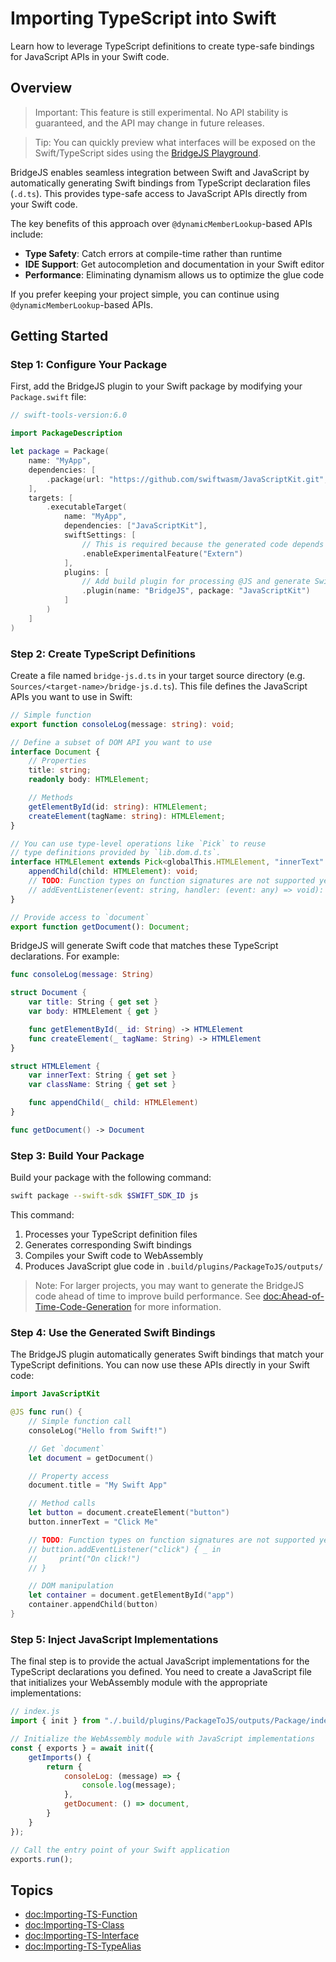 # Importing TypeScript into Swift

Learn how to leverage TypeScript definitions to create type-safe bindings for JavaScript APIs in your Swift code.

## Overview

> Important: This feature is still experimental. No API stability is guaranteed, and the API may change in future releases.

> Tip: You can quickly preview what interfaces will be exposed on the Swift/TypeScript sides using the [BridgeJS Playground](https://swiftwasm.org/JavaScriptKit/PlayBridgeJS/).

BridgeJS enables seamless integration between Swift and JavaScript by automatically generating Swift bindings from TypeScript declaration files (`.d.ts`). This provides type-safe access to JavaScript APIs directly from your Swift code.

The key benefits of this approach over `@dynamicMemberLookup`-based APIs include:

- **Type Safety**: Catch errors at compile-time rather than runtime
- **IDE Support**: Get autocompletion and documentation in your Swift editor
- **Performance**: Eliminating dynamism allows us to optimize the glue code

If you prefer keeping your project simple, you can continue using `@dynamicMemberLookup`-based APIs.

## Getting Started

### Step 1: Configure Your Package

First, add the BridgeJS plugin to your Swift package by modifying your `Package.swift` file:

```swift
// swift-tools-version:6.0

import PackageDescription

let package = Package(
    name: "MyApp",
    dependencies: [
        .package(url: "https://github.com/swiftwasm/JavaScriptKit.git", branch: "main")
    ],
    targets: [
        .executableTarget(
            name: "MyApp",
            dependencies: ["JavaScriptKit"],
            swiftSettings: [
                // This is required because the generated code depends on @_extern(wasm)
                .enableExperimentalFeature("Extern")
            ],
            plugins: [
                // Add build plugin for processing @JS and generate Swift glue code
                .plugin(name: "BridgeJS", package: "JavaScriptKit")
            ]
        )
    ]
)
```

### Step 2: Create TypeScript Definitions

Create a file named `bridge-js.d.ts` in your target source directory (e.g. `Sources/<target-name>/bridge-js.d.ts`). This file defines the JavaScript APIs you want to use in Swift:

```typescript
// Simple function
export function consoleLog(message: string): void;

// Define a subset of DOM API you want to use
interface Document {
    // Properties
    title: string;
    readonly body: HTMLElement;

    // Methods
    getElementById(id: string): HTMLElement;
    createElement(tagName: string): HTMLElement;
}

// You can use type-level operations like `Pick` to reuse
// type definitions provided by `lib.dom.d.ts`.
interface HTMLElement extends Pick<globalThis.HTMLElement, "innerText" | "className"> {
    appendChild(child: HTMLElement): void;
    // TODO: Function types on function signatures are not supported yet.
    // addEventListener(event: string, handler: (event: any) => void): void;
}

// Provide access to `document`
export function getDocument(): Document;
```

BridgeJS will generate Swift code that matches these TypeScript declarations. For example:

```swift
func consoleLog(message: String)

struct Document {
    var title: String { get set }
    var body: HTMLElement { get }

    func getElementById(_ id: String) -> HTMLElement
    func createElement(_ tagName: String) -> HTMLElement
}

struct HTMLElement {
    var innerText: String { get set }
    var className: String { get set }

    func appendChild(_ child: HTMLElement)
}

func getDocument() -> Document
```

### Step 3: Build Your Package

Build your package with the following command:

```bash
swift package --swift-sdk $SWIFT_SDK_ID js
```

This command:
1. Processes your TypeScript definition files
2. Generates corresponding Swift bindings
3. Compiles your Swift code to WebAssembly
4. Produces JavaScript glue code in `.build/plugins/PackageToJS/outputs/`

> Note: For larger projects, you may want to generate the BridgeJS code ahead of time to improve build performance. See <doc:Ahead-of-Time-Code-Generation> for more information.

### Step 4: Use the Generated Swift Bindings

The BridgeJS plugin automatically generates Swift bindings that match your TypeScript definitions. You can now use these APIs directly in your Swift code:

```swift
import JavaScriptKit

@JS func run() {
    // Simple function call
    consoleLog("Hello from Swift!")

    // Get `document`
    let document = getDocument()

    // Property access
    document.title = "My Swift App"

    // Method calls
    let button = document.createElement("button")
    button.innerText = "Click Me"

    // TODO: Function types on function signatures are not supported yet.
    // buttion.addEventListener("click") { _ in
    //     print("On click!")
    // }

    // DOM manipulation
    let container = document.getElementById("app")
    container.appendChild(button)
}
```

### Step 5: Inject JavaScript Implementations

The final step is to provide the actual JavaScript implementations for the TypeScript declarations you defined. You need to create a JavaScript file that initializes your WebAssembly module with the appropriate implementations:

```javascript
// index.js
import { init } from "./.build/plugins/PackageToJS/outputs/Package/index.js";

// Initialize the WebAssembly module with JavaScript implementations
const { exports } = await init({
    getImports() {
        return {
            consoleLog: (message) => {
                console.log(message);
            },
            getDocument: () => document,
        }
    }
});

// Call the entry point of your Swift application
exports.run();
```

## Topics

- <doc:Importing-TS-Function>
- <doc:Importing-TS-Class>
- <doc:Importing-TS-Interface>
- <doc:Importing-TS-TypeAlias>
